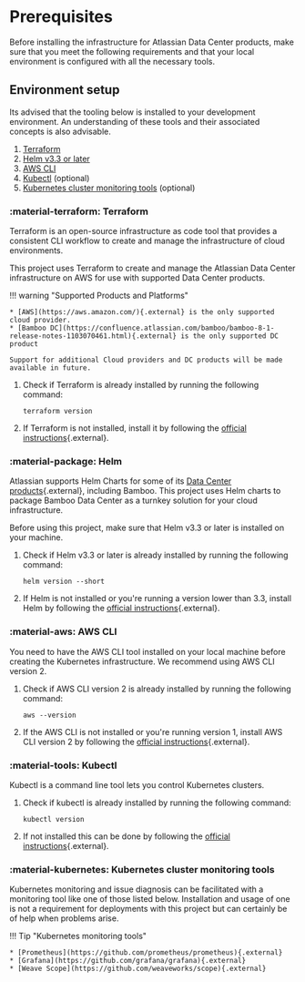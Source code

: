 # Prerequisites

Before installing the infrastructure for Atlassian Data Center products, make sure that you meet the following requirements and that your local environment is configured with all the necessary tools.

## Environment setup

Its advised that the tooling below is installed to your development environment. An understanding of these tools and their associated concepts is also advisable.

1. [Terraform](#terraform) 
2. [Helm v3.3 or later](#helm)
3. [AWS CLI](#aws-cli)
4. [Kubectl](#kubectl) (optional)
5. [Kubernetes cluster monitoring tools](#kubernetes-tools) (optional)

### :material-terraform: Terraform

Terraform is an open-source infrastructure as code tool that provides a consistent CLI workflow to create and manage the infrastructure of cloud environments. 

This project uses Terraform to create and manage the Atlassian Data Center infrastructure on AWS for use with supported Data Center products. 

!!! warning "Supported Products and Platforms"

    * [AWS](https://aws.amazon.com/){.external} is the only supported cloud provider.
    * [Bamboo DC](https://confluence.atlassian.com/bamboo/bamboo-8-1-release-notes-1103070461.html){.external} is the only supported DC product

    Support for additional Cloud providers and DC products will be made available in future.

1. Check if Terraform is already installed by running the following command:
   ```shell
   terraform version
   ```
2. If Terraform is not installed, install it by following the [official instructions](https://learn.hashicorp.com/tutorials/terraform/install-cli){.external}.

### :material-package: Helm

Atlassian supports Helm Charts for some of its [Data Center products](https://atlassian.github.io/data-center-helm-charts/){.external}, including Bamboo. This project uses Helm charts to package Bamboo Data Center as a turnkey solution for your cloud infrastructure.

Before using this project, make sure that Helm v3.3 or later is installed on your machine. 

1. Check if Helm v3.3 or later is already installed by running the following command:
   ```shell
   helm version --short
   ```

2. If Helm is not installed or you're running a version lower than 3.3, install Helm by following the [official instructions](https://helm.sh/docs/intro/install/){.external}.

### :material-aws: AWS CLI

You need to have the AWS CLI tool installed on your local machine before creating the Kubernetes infrastructure. We recommend using AWS CLI version 2.

1. Check if AWS CLI version 2 is already installed by running the following command:
    ```shell
    aws --version
    ```
2. If the AWS CLI is not installed or you're running version 1, install AWS CLI version 2 by following the [official instructions](https://docs.aws.amazon.com/cli/latest/userguide/getting-started-install.html){.external}.

### :material-tools: Kubectl

Kubectl is a command line tool lets you control Kubernetes clusters. 

1. Check if kubectl is already installed by running the following command:
    ```shell
    kubectl version
    ```
2. If not installed this can be done by following the [official instructions](https://kubernetes.io/docs/tasks/tools/){.external}.

### :material-kubernetes: Kubernetes cluster monitoring tools

Kubernetes monitoring and issue diagnosis can be facilitated with a monitoring tool like one of those listed below. Installation and usage of one is not a requirement for deployments with this project but can certainly be of help when problems arise.

!!! Tip "Kubernetes monitoring tools"

    * [Prometheus](https://github.com/prometheus/prometheus){.external}
    * [Grafana](https://github.com/grafana/grafana){.external}
    * [Weave Scope](https://github.com/weaveworks/scope){.external}
    

 